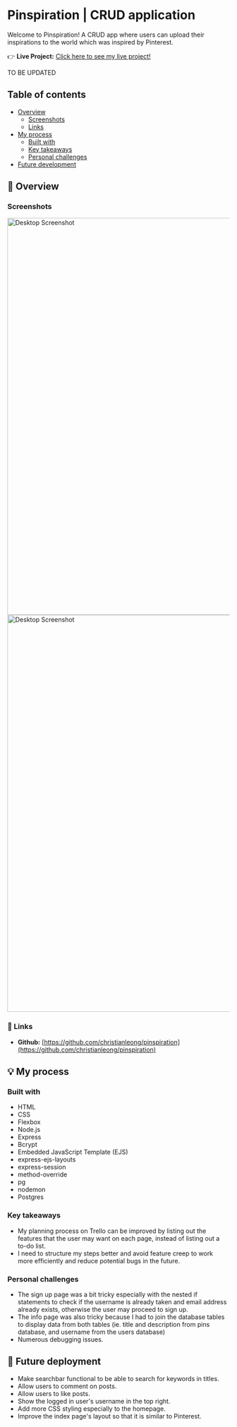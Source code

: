 # Pinspiration | CRUD application
Welcome to Pinspiration! A CRUD app where users can upload their inspirations to the world which was inspired by Pinterest.

:point_right: **Live Project:** [Click here to see my live project!]()

TO BE UPDATED

## Table of contents
- [Overview](#page_facing_up-overview)
  - [Screenshots](#screenshots)
  - [Links](#link-links)
- [My process](#bulb-my-process)
  - [Built with](#built-with)
  - [Key takeaways](#key-takeaways)
  - [Personal challenges](#personal-challenges)
- [Future development](#future-deployment)

## :page_facing_up: Overview
### Screenshots
<img src="./screenshots/Screenshot 2024-01-24 at 10.13.49 pm.png" alt="Desktop Screenshot" style="width:900px;"/>
<br>
<img src="./screenshots/Screenshot 2024-01-24 at 10.14.05 pm.png" alt="Desktop Screenshot" style="width:900px;"/>

### :link: Links
- **Github:** [https://github.com/christianleong/pinspiration](https://github.com/christianleong/pinspiration)

## :bulb: My process
### Built with
- HTML
- CSS
- Flexbox
- Node.js
- Express
- Bcrypt
- Embedded JavaScript Template (EJS)
- express-ejs-layouts
- express-session
- method-override
- pg
- nodemon
- Postgres

### Key takeaways
- My planning process on Trello can be improved by listing out the features that the user may want on each page, instead of listing out a to-do list.
- I need to structure my steps better and avoid feature creep to work more efficiently and reduce potential bugs in the future.
### Personal challenges
- The sign up page was a bit tricky especially with the nested if statements to check if the username is already taken and email address already exists, otherwise the user may proceed to sign up.
- The info page was also tricky because I had to join the database tables to display data from both tables (ie. title and description from pins database, and username from the users database)
- Numerous debugging issues. 
## :triumph: Future deployment
- Make searchbar functional to be able to search for keywords in titles.
- Allow users to comment on posts.
- Allow users to like posts.
- Show the logged in user's username in the top right.
- Add more CSS styling especially to the homepage.
- Improve the index page's layout so that it is similar to Pinterest.